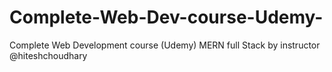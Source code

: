 # Complete-Web-Dev-course-Udemy-
Complete Web Development course (Udemy) MERN full Stack by instructor @hiteshchoudhary


